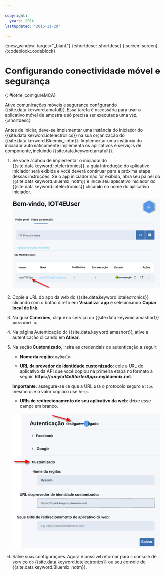 ```yaml
---

copyright:
  years: 2016
lastupdated: "2016-11-29"

---
```



<!-- Common attributes used in the template are defined as follows: -->
{:new_window: target="\_blank"}
{:shortdesc: .shortdesc}
{:screen:.screen}
{:codeblock:.codeblock}

# Configurando conectividade móvel e segurança
{: #iot4e_configureMCA}

Ative comunicações móveis e segurança configurando {{site.data.keyword.amafull}}. Essa tarefa é necessária para usar o aplicativo móvel de amostra e só precisa ser executada uma vez.
{:shortdesc}

Antes de iniciar, deve-se implementar uma instância do iniciador do {{site.data.keyword.iotelectronics}} na sua organização do {{site.data.keyword.Bluemix_notm}}. Implementar uma instância do iniciador
automaticamente implementa os aplicativos e serviços de componente, incluindo {{site.data.keyword.amafull}}.

1. Se você acabou de implementar o iniciador do {{site.data.keyword.iotelectronics}}, a guia Introdução do aplicativo iniciador será exibida e você deverá continuar para a próxima etapa
dessas instruções. Se o app iniciador não for exibido, abra seu painel do {{site.data.keyword.Bluemix_notm}} e inicie seu aplicativo iniciador do {{site.data.keyword.iotelectronics}} clicando no nome do aplicativo iniciador.

    ![{{site.data.keyword.iotelectronics}} no painel](images/IoT4E_bm_dashboard.svg "{{site.data.keyword.iotelectronics}} no painel")

2. Copie a URL do app da web do {{site.data.keyword.iotelectronics}} clicando com o botão direito em **Visualizar app** e selecionando **Copiar local de link**.

3. Na guia **Conexões**, clique no serviço do {{site.data.keyword.amashort}} para abri-lo.

3. Na página Autenticação do {{site.data.keyword.amashort}}, ative a autenticação clicando em **Ativar**.

4. Na seção **Customizado**, insira as credenciais de autenticação a seguir:

    - **Nome da região**: `myRealm`

    - **URL do provedor de identidade customizado**: cole a URL do aplicativo da API que você copiou na primeira etapa no formato a seguir: **https://<*myIoT4eStarterApp*>.mybluemix.net**.  

    **Importante:** assegure-se de que a URL use o protocolo seguro `https` mesmo que o valor copiado use `http`.

    - **URIs de redirecionamento de seu aplicativo da web**: deixe esse campo em branco.

   ![Configurar o {{site.data.keyword.amashort}}.](images/MCA_config_pg.svg "Página de autenticação do {{site.data.keyword.amashort}}")  

5. Salve suas configurações. Agora é possível retornar para o console de serviço do {{site.data.keyword.iotelectronics}} ou seu console do {{site.data.keyword.Bluemix_notm}}.
